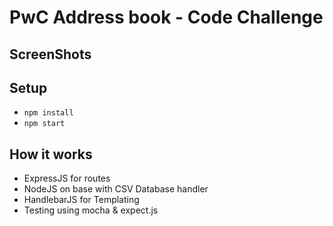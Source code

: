 # PwC Address book - Code Challenge

## ScreenShots

## Setup

- ```npm install```
- ```npm start```

## How it works

- ExpressJS for routes
- NodeJS on base with CSV Database handler
- HandlebarJS for Templating
- Testing using mocha & expect.js